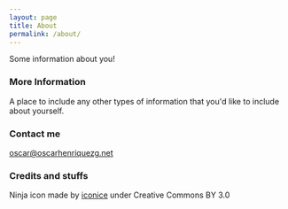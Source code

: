```yaml
---
layout: page
title: About
permalink: /about/
---
```


Some information about you!

### More Information

A place to include any other types of information that you'd like to include about yourself.

### Contact me

[oscar@oscarhenriquezg.net](mailto:oscar@oscarhenriquezg.net)

### Credits and stuffs

Ninja icon made by [iconice](https://www.flaticon.com/authors/iconnice) under Creative Commons BY 3.0